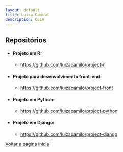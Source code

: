 ```yaml
---
layout: default
title: Luiza Camilo
description: Coin
---
```


## Repositórios

- #### Projeto em R:
    - https://github.com/luizacamilo/project-r
    
- #### Projeto para desenvolvimento front-end:
    - https://github.com/luizacamilo/project-front
    
- #### Projeto em Python:
    - https://github.com/luizacamilo/project-python


- #### Projeto em Django:
    - https://github.com/luizacamilo/project-django


[Voltar a pagina inicial](./)
